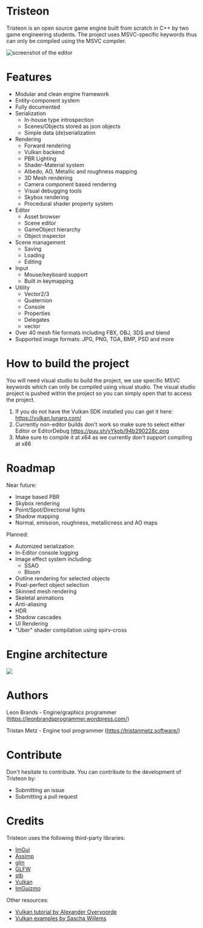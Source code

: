 # Tristeon
Tristeon is an open source game engine built from scratch in C++ by two game engineering students. The project uses MSVC-specific keywords thus can only be compiled using the MSVC compiler. 

![screenshot of the editor](https://i.imgur.com/T663Nb6.png)

# Features
* Modular and clean engine framework
* Entity-component system
* Fully documented
* Serialization
  * In-house type introspection
  * Scenes/Objects stored as json objects
  * Simple data (de)serialization
* Rendering
  * Forward rendering
  * Vulkan backend
  * PBR Lighting
  * Shader-Material system
  * Albedo, AO, Metallic and roughness mapping
  * 3D Mesh rendering
  * Camera component based rendering
  * Visual debugging tools
  * Skybox rendering
  * Procedural shader property system
* Editor
  * Asset browser
  * Scene editor
  * GameObject hierarchy
  * Object inspector
* Scene management
  * Saving
  * Loading
  * Editing
* Input
  * Mouse/keyboard support
  * Built in keymapping
* Utility
  * Vector2/3
  * Quaternion
  * Console
  * Properties
  * Delegates
  * vector
* Over 40 mesh file formats including FBX, OBJ, 3DS and blend
* Supported image formats: JPG, PNG, TGA, BMP, PSD and more
# How to build the project
You will need visual studio to build the project, we use specific MSVC keywords which can only be compiled using visual studio. The visual studio project is pushed within the project so you can simply open that to access the project.
1. If you do not have the Vulkan SDK installed you can get it here: https://vulkan.lunarg.com/
2. Currently non-editor builds don't work so make sure to select either Editor or EditorDebug https://puu.sh/yYkob/94b290228c.png
3. Make sure to compile it at x64 as we currently don't support compiling at x86

# Roadmap

Near future:
* Image based PBR
* Skybox rendering
* Point/Spot/Directional lights
* Shadow mapping
* Normal, emission, roughness, metallicness and AO maps

Planned:
* Automized serialization
* In-Editor console logging
* Image effect system including:
  * SSAO
  * Bloom
* Outline rendering for selected objects
* Pixel-perfect object selection
* Skinned mesh rendering
* Skeletal animations
* Anti-aliasing
* HDR
* Shadow cascades
* UI Rendering
* "Uber" shader compilation using spirv-cross

# Engine architecture
<img src="Documents/Engine Architecture/Tristeon Core Architecture.png">

# Authors
Leon Brands - Engine/graphics programmer (https://leonbrandsprogrammer.wordpress.com/)

Tristan Metz - Engine tool programmer (https://tristanmetz.software/)

# Contribute
Don't hesitate to contribute. You can contribute to the development of Tristeon by:
* Submitting an issue 
* Submitting a pull request

# Credits

Tristeon uses the following third-party libraries:
* [ImGui](https://github.com/ocornut/imgui)
* [Assimp](https://github.com/assimp/assimp)
* [glm](https://github.com/g-truc/glm)
* [GLFW](https://github.com/glfw/glfw)
* [stb](https://github.com/nothings/stb)
* [Vulkan](https://github.com/KhronosGroup/Vulkan-Hpp)
* [ImGuizmo](https://github.com/CedricGuillemet/ImGuizmo)

Other resources:
* [Vulkan tutorial by Alexander Overvoorde](https://vulkan-tutorial.com/)
* [Vulkan examples by Sascha Willems](https://github.com/SaschaWillems/Vulkan)
